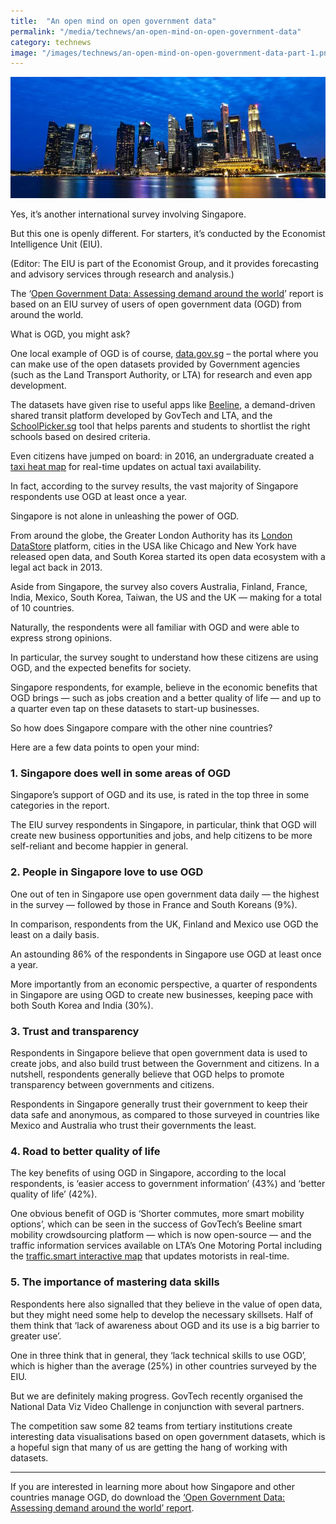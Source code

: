 ```yaml
---
title:  "An open mind on open government data"
permalink: "/media/technews/an-open-mind-on-open-government-data"
category: technews
image: "/images/technews/an-open-mind-on-open-government-data-part-1.png"
---
```


![an open mind on open government data](/images/technews/an-open-mind-on-open-government-data-part-1.png)

Yes, it’s another international survey involving Singapore.

But this one is openly different. For starters, it’s conducted by the Economist Intelligence Unit (EIU).

(Editor: The EIU is part of the Economist Group, and it provides forecasting and advisory services through research and analysis.)

The ‘[Open Government Data: Assessing demand around the world](https://eiuperspectives.economist.com/strategy-leadership/open-government-data-assessing-demand-around-world)’ report is based on an EIU survey of users of open government data (OGD) from around the world.

What is OGD, you might ask?

One local example of OGD is of course, [data.gov.sg](https://data.gov.sg/) – the portal where you can make use of the open datasets provided by Government agencies (such as the Land Transport Authority, or LTA) for research and even app development.

The datasets have given rise to useful apps like [Beeline](https://www.beeline.sg/), a demand-driven shared transit platform developed by GovTech and LTA, and the [SchoolPicker.sg](https://schoolpicker.sg/intro) tool that helps parents and students to shortlist the right schools based on desired criteria.

Even citizens have jumped on board: in 2016, an undergraduate created a [taxi heat map](https://www.comp.nus.edu.sg/~josepht/taxi.html) for real-time updates on actual taxi availability.

In fact, according to the survey results, the vast majority of Singapore respondents use OGD at least once a year.

Singapore is not alone in unleashing the power of OGD.

From around the globe, the Greater London Authority has its [London DataStore](https://data.london.gov.uk/) platform, cities in the USA like Chicago and New York have released open data, and South Korea started its open data ecosystem with a legal act back in 2013.

Aside from Singapore, the survey also covers Australia, Finland, France, India, Mexico, South Korea, Taiwan, the US and the UK — making for a total of 10 countries.

Naturally, the respondents were all familiar with OGD and were able to express strong opinions.

In particular, the survey sought to understand how these citizens are using OGD, and the expected benefits for society.

Singapore respondents, for example, believe in the economic benefits that OGD brings — such as jobs creation and a better quality of life — and up to a quarter even tap on these datasets to start-up businesses.

So how does Singapore compare with the other nine countries?

Here are a few data points to open your mind:

### **1.  Singapore does well in some areas of OGD**
Singapore’s support of OGD and its use, is rated in the top three in some categories in the report.

The EIU survey respondents in Singapore, in particular, think that OGD will create new business opportunities and jobs, and help citizens to be more self-reliant and become happier in general.

### **2. People in Singapore love to use OGD**
One out of ten in Singapore use open government data daily — the highest in the survey — followed by those in France and South Koreans (9%).

In comparison, respondents from the UK, Finland and Mexico use OGD the least on a daily basis.

An astounding 86% of the respondents in Singapore use OGD at least once a year. 

More importantly from an economic perspective, a quarter of respondents in Singapore are using OGD to create new businesses, keeping pace with both South Korea and India (30%).

### **3. Trust and transparency**
Respondents in Singapore believe that open government data is used to create jobs, and also build trust between the Government and citizens. In a nutshell, respondents generally believe that OGD helps to promote transparency between governments and citizens.

Respondents in Singapore generally trust their government to keep their data safe and anonymous, as compared to those surveyed in countries like Mexico and Australia who trust their governments the least.

### **4. Road to better quality of life**
The key benefits of using OGD in Singapore, according to the local respondents, is ‘easier access to government information’ (43%) and ‘better quality of life’ (42%). 

One obvious benefit of OGD is ‘Shorter commutes, more smart mobility options’, which can be seen in the success of GovTech’s Beeline smart mobility crowdsourcing platform — which is now open-source — and the traffic information services available on LTA’s One Motoring Portal including the [traffic.smart interactive map](https://www.onemotoring.com.sg/content/onemotoring/home/driving/traffic_information/traffic-smart.html) that updates motorists in real-time.

### **5. The importance of mastering data skills**
Respondents here also signalled that they believe in the value of open data, but they might need some help to develop the necessary skillsets. Half of them think that ‘lack of awareness about OGD and its use is a big barrier to greater use’.

One in three think that in general, they ‘lack technical skills to use OGD’, which is higher than the average (25%) in other countries surveyed by the EIU.

But we are definitely making progress. GovTech recently organised the National Data Viz Video Challenge in conjunction with several partners.

The competition saw some 82 teams from tertiary institutions create interesting data visualisations based on open government datasets, which is a hopeful sign that many of us are getting the hang of working with datasets.

---

If you are interested in learning more about how Singapore and other countries manage OGD, do download the [‘Open Government Data: Assessing demand around the world’ report](https://eiuperspectives.economist.com/strategy-leadership/open-government-data-assessing-demand-around-world).
